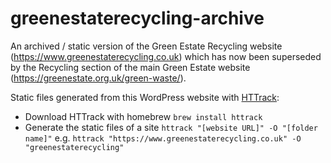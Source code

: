 # greenestaterecycling-archive

An archived / static version of the Green Estate Recycling website (https://www.greenestaterecycling.co.uk) which has now been superseded by the Recycling section of the main  Green Estate website (https://greenestate.org.uk/green-waste/).

Static files generated from this WordPress website with [HTTrack](https://www.httrack.com/):

- Download HTTrack with homebrew `brew install httrack`
- Generate the static files of a site
`httrack "[website URL]" -O "[folder name]"` e.g. `httrack "https://www.greenestaterecycling.co.uk" -O "greenestaterecycling"`
 
